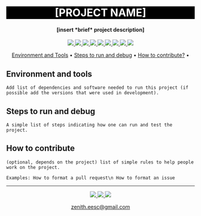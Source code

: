 <h1 align="center" style="color:white; background-color:black">[PROJECT NAME]</h1>
<h4 align="center">[insert *brief* project description]</h4>

<p align="center">
	<a href="http://zenith.eesc.usp.br/">
    <img src="https://img.shields.io/badge/Zenith-Embarcados-black?style=for-the-badge"/>
    </a>
    <a href="https://eesc.usp.br/">
    <img src="https://img.shields.io/badge/Linked%20to-EESC--USP-black?style=for-the-badge"/>
    </a>
    <a href="https://github.com/zenitheesc/USPSat-AE2_EPS/blob/main/LICENSE">
    <img src="https://img.shields.io/github/license/zenitheesc/USPSat-AE2_EPS?style=for-the-badge"/>
    </a>
    <a href="https://github.com/zenitheesc/USPSat-AE2_EPS/issues">
    <img src="https://img.shields.io/github/issues/zenitheesc/USPSat-AE2_EPS?style=for-the-badge"/>
    </a>
    <a href="https://github.com/zenitheesc/USPSat-AE2_EPS/commits/main">
    <img src="https://img.shields.io/github/commit-activity/m/zenitheesc/USPSat-AE2_EPS?style=for-the-badge">
    </a>
    <a href="https://github.com/zenitheesc/USPSat-AE2_EPS/graphs/contributors">
    <img src="https://img.shields.io/github/contributors/zenitheesc/USPSat-AE2_EPS?style=for-the-badge"/>
    </a>
    <a href="https://github.com/zenitheesc/USPSat-AE2_EPS/commits/main">
    <img src="https://img.shields.io/github/last-commit/zenitheesc/USPSat-AE2_EPS?style=for-the-badge"/>
    </a>
    <a href="https://github.com/zenitheesc/USPSat-AE2_EPS/issues">
    <img src="https://img.shields.io/github/issues-raw/zenitheesc/USPSat-AE2_EPS?style=for-the-badge" />
    </a>
    <a href="https://github.com/zenitheesc/USPSat-AE2_EPS/pulls">
    <img src = "https://img.shields.io/github/issues-pr-raw/zenitheesc/USPSat-AE2_EPS?style=for-the-badge">
    </a>
</p>

<p align="center">
    <a href="#environment-and-tools">Environment and Tools</a> •
    <a href="#steps-to-run-and-debug">Steps to run and debug</a> •
    <a href="#how-to-contribute">How to contribute?</a> •
</p>

## Environment and tools

`Add list of dependencies and software needed to run this project (if possible add the versions that were used in development).`

## Steps to run and debug

`A simple list of steps indicating how one can run and test the project.`

## How to contribute

`(optional, depends on the project) list of simple rules to help people work on the project.`

`Examples: How to format a pull request\n How to format an issue`

---

<p align="center">
    <a href="http://zenith.eesc.usp.br">
    <img src="https://img.shields.io/badge/Check%20out-Zenith's Oficial Website-black?style=for-the-badge" />
    </a> 
    <a href="https://www.facebook.com/zenitheesc">
    <img src="https://img.shields.io/badge/Like%20us%20on-facebook-blue?style=for-the-badge"/>
    </a> 
    <a href="https://www.instagram.com/zenith_eesc/">
    <img src="https://img.shields.io/badge/Follow%20us%20on-Instagram-red?style=for-the-badge"/>
    </a>

</p>
<p align = "center">
<a href="zenith.eesc@gmail.com">zenith.eesc@gmail.com</a>
</p>
